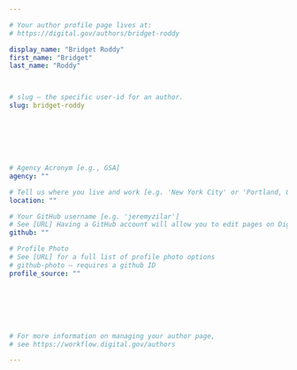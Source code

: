 ```yaml
---

# Your author profile page lives at:
# https://digital.gov/authors/bridget-roddy

display_name: "Bridget Roddy"
first_name: "Bridget"
last_name: "Roddy"



# slug — the specific user-id for an author.
slug: bridget-roddy







# Agency Acronym [e.g., GSA]
agency: ""

# Tell us where you live and work [e.g. 'New York City' or 'Portland, OR']
location: ""

# Your GitHub username [e.g. 'jeremyzilar']
# See [URL] Having a GitHub account will allow you to edit pages on DigitalGov. The image used in your GitHub account can also be used to populate your digital.gov profile photo.
github: ""

# Profile Photo
# See [URL] for a full list of profile photo options
# github-photo — requires a github ID
profile_source: ""







# For more information on managing your author page,
# see https://workflow.digital.gov/authors

---
```

